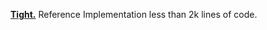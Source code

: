 ---
---
__[Tight.](http://www.youtube.com/watch?v=sPfxMIhEUrQ)__ Reference Implementation less than 2k lines of code.
